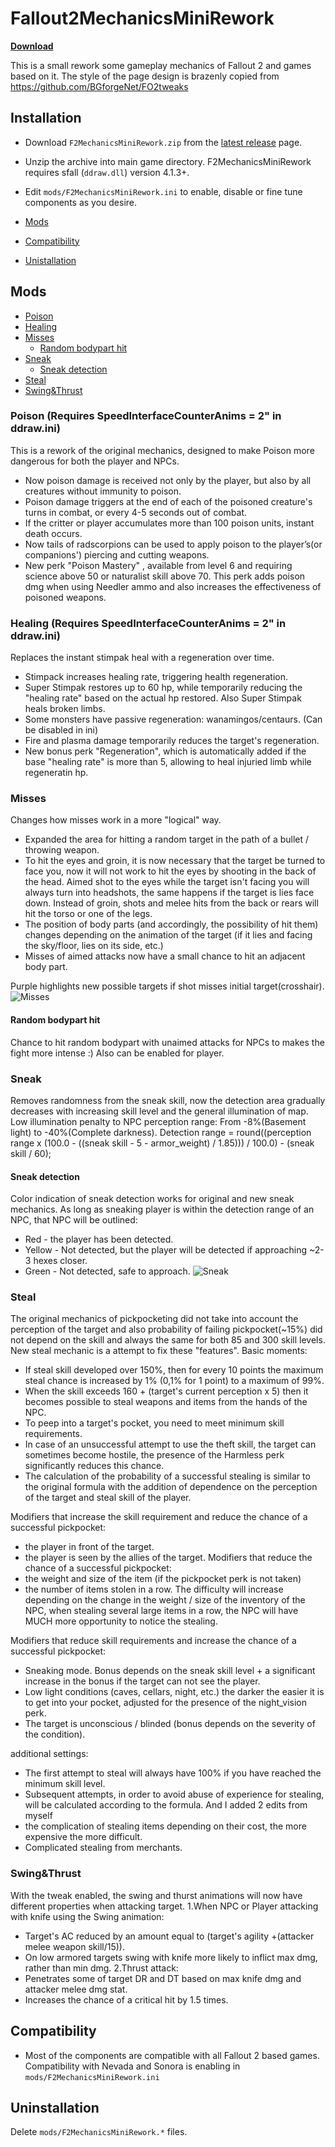 # Fallout2MechanicsMiniRework
[__Download__](https://github.com/dekrus/Fallout2MechanicsMiniRework/releases)

 This is a small rework some gameplay mechanics of Fallout 2 and games based on it.
 The style of the page design is brazenly copied from https://github.com/BGforgeNet/FO2tweaks
 
## Installation
- Download `F2MechanicsMiniRework.zip` from the [latest release](https://github.com/dekrus/Fallout2MechanicsMiniRework/releases) page.
- Unzip the archive into main game directory. F2MechanicsMiniRework requires sfall (`ddraw.dll`) version 4.1.3+.
- Edit `mods/F2MechanicsMiniRework.ini` to enable, disable or fine tune components as you desire.

- [Mods](#Meckanics-mods)
- [Compatibility](#compatibility)
- [Unistallation](#uninstallation)

## Mods
- [Poison](#poison)
- [Healing](#healing)
- [Misses](#misses)
  - [Random bodypart hit](#random-bodypart-hit)
- [Sneak](#sneak)
  - [Sneak detection](#sneak-detection)
- [Steal](#steal)
- [Swing&Thrust](#swingthrust)


### Poison (Requires SpeedInterfaceCounterAnims = 2" in ddraw.ini)
This is a rework of the original mechanics, designed to make Poison more dangerous for both the player and NPCs.

- Now poison damage is received not only by the player, but also by all creatures without immunity to poison.
- Poison damage triggers at the end of each of the poisoned creature's turns in combat, or every 4-5 seconds out of combat.
- If the critter or player accumulates more than 100 poison units, instant death occurs.
- Now tails of radscorpions can be used to apply poison to the player’s(or companions') piercing and cutting weapons.
- New perk "Poison Mastery" , available from level 6 and requiring science above 50 or naturalist skill above 70. This perk adds poison dmg when using Needler ammo and also increases the effectiveness of poisoned weapons.

### Healing (Requires SpeedInterfaceCounterAnims = 2" in ddraw.ini)
Replaces the instant stimpak heal with a regeneration over time.

- Stimpack increases healing rate, triggering health regeneration.
- Super Stimpak restores up to 60 hp, while temporarily reducing the "healing rate" based on the actual hp restored. Also Super Stimpak heals broken limbs.
- Some monsters have passive regeneration: wanamingos/centaurs. (Can be disabled in ini)
- Fire and plasma damage temporarily reduces the target's regeneration.
- New bonus perk "Regeneration", which is automatically added if the base "healing rate" is more than 5, allowing to heal injuried limb while regeneratin hp.

### Misses
Changes how misses work in a more "logical" way.

- Expanded the area for hitting a random target in the path of a bullet / throwing weapon.
- To hit the eyes and groin, it is now necessary that the target be turned to face you, now it will not work to hit the eyes by shooting in the back of the head. Aimed shot to the eyes while the target isn't facing you will always turn into headshots, the same happens if the target is lies face down. Instead of groin, shots and melee hits from the back or rears will hit the torso or one of the legs.
- The position of body parts (and accordingly, the possibility of hit them) changes depending on the animation of the target (if it lies and facing the sky/floor, lies on its side, etc.)
- Misses of aimed attacks now have a small chance to hit an adjacent body part.

Purple highlights new possible targets if shot misses initial target(crosshair).
![Misses](images/Misstohit.jpg)

#### Random bodypart hit
Chance to hit random bodypart with unaimed attacks for NPCs to makes the fight more intense :)
Also can be enabled for player.

### Sneak
Removes randomness from the sneak skill, now the detection area gradually decreases with increasing skill level and the general illumination of map.
Low illumination penalty to NPC perception range: From -8%(Basement light) to -40%(Complete darkness).
Detection range = round((perception range x (100.0 - ((sneak skill - 5 - armor_weight) / 1.85))) / 100.0) - (sneak skill / 60);

#### Sneak detection
Color indication of sneak detection works for original and new sneak mechanics.
As long as sneaking player is within the detection range of an NPC, that NPC will be outlined:

- Red - the player has been detected.
- Yellow - Not detected, but the player will be detected if approaching ~2-3 hexes closer.
- Green - Not detected, safe to approach.
![Sneak](images/SneakDetection.jpg)

### Steal
The original mechanics of pickpocketing did not take into account the perception of the target and also probability of failing pickpocket(~15%) did not depend on the skill and always the same for both 85 and 300 skill levels.
New steal mechanic is a attempt to fix these "features".
Basic moments:
- If steal skill developed over 150%, then for every 10 points the maximum steal chance is increased by 1% (0,1% for 1 point) to a maximum of 99%.
- When the skill exceeds 160 + (target's current perception x 5) then it becomes possible to steal weapons and items from the hands of the NPC.
- To peep into a target's pocket, you need to meet minimum skill requirements.
- In case of an unsuccessful attempt to use the theft skill, the target can sometimes become hostile, the presence of the Harmless perk significantly reduces this chance.
- The calculation of the probability of a successful stealing is similar to the original formula with the addition of dependence on the perception of the target and steal skill of the player.

Modifiers that increase the skill requirement and reduce the chance of a successful pickpocket:
- the player in front of the target.
- the player is seen by the allies of the target.
Modifiers that reduce the chance of a successful pickpocket:
- the weight and size of the item (if the pickpocket perk is not taken)
- the number of items stolen in a row. The difficulty will increase depending on the change in the weight / size of the inventory of the NPC, when stealing several large items in a row, the NPC will have MUCH more opportunity to notice the stealing.

Modifiers that reduce skill requirements and increase the chance of a successful pickpocket:
- Sneaking mode. Bonus depends on the sneak skill level + a significant increase in the bonus if the target can not see the player.
- Low light conditions (caves, cellars, night, etc.) the darker the easier it is to get into your pocket, adjusted for the presence of the night_vision perk.
- The target is unconscious / blinded (bonus depends on the severity of the condition).

additional settings:
- The first attempt to steal will always have 100% if you have reached the minimum skill level.
- Subsequent attempts, in order to avoid abuse of experience for stealing, will be calculated according to the formula.
And I added 2 edits from myself
- the complication of stealing items depending on their cost, the more expensive the more difficult.
- Complicated stealing from merchants.

### Swing&Thrust
With the tweak enabled, the swing and thurst animations will now have different properties when attacking target.
1.When NPC or Player attacking with knife using the Swing animation:
- Target's AC reduced by an amount equal to (target's agility +(attacker melee weapon skill/15)).
- On low armored targets swing with knife more likely to inflict max dmg, rather than min dmg.
2.Thrust attack:
- Penetrates some of target DR and DT based on max knife dmg and attacker melee dmg stat.
- Increases the chance of a critical hit by 1.5 times.

## Compatibility
* Most of the components are compatible with all Fallout 2 based games. Сompatibility with Nevada and Sonora is enabling in `mods/F2MechanicsMiniRework.ini`

## Uninstallation
Delete `mods/F2MechanicsMiniRework.*` files.
